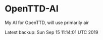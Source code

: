 # OpenTTD-AI
My AI for OpenTTD, will use primarily air

Latest backup: Sun Sep 15 11:14:01 UTC 2019
